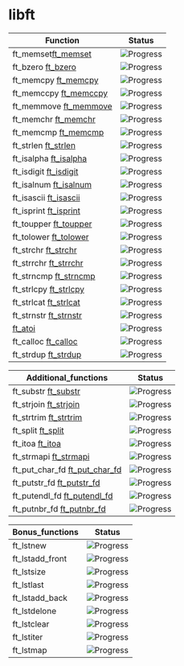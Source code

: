 # libft

[]()

| Function     | Status        |
|------------------|---------------------|
| ft_memset[ft_memset](ft_memset.c)    | ![Progress](https://progress-bar.dev/0/?title=Unstarted) |
| ft_bzero [ft_bzero](ft_bzero.c)   | ![Progress](https://progress-bar.dev/0/?title=Unstarted) |
| ft_memcpy  [ft_memcpy](ft_memcpy.c)  | ![Progress](https://progress-bar.dev/0/?title=Unstarted)|
| ft_memccpy  [ft_memccpy](ft_memccpy.c)  | ![Progress](https://progress-bar.dev/0/?title=Unstarted) |
| ft_memmove [ft_memmove](ft_memmove.c)   | ![Progress](https://progress-bar.dev/0/?title=Unstarted) |
| ft_memchr [ft_memchr](ft_memchr.c)   | ![Progress](https://progress-bar.dev/0/?title=Unstarted) |
| ft_memcmp [ft_memcmp](ft_memcmp.c)   | ![Progress](https://progress-bar.dev/0/?title=Unstarted) |
| ft_strlen [ft_strlen](ft_strlen.c)   | ![Progress](https://progress-bar.dev/0/?title=Unstarted) |
| ft_isalpha  [ft_isalpha](ft_isalpha.c)  | ![Progress](https://progress-bar.dev/0/?title=Unstarted) |
| ft_isdigit   [ft_isdigit](ft_isdigit.c) | ![Progress](https://progress-bar.dev/0/?title=Unstarted) |
| ft_isalnum  [ft_isalnum](ft_isalnum.c)  | ![Progress](https://progress-bar.dev/0/?title=Unstarted) |
| ft_isascii [ft_isascii](ft_isascii.c)    | ![Progress](https://progress-bar.dev/0/?title=Unstarted) |
| ft_isprint [ft_isprint](ft_isprint.c)   | ![Progress](https://progress-bar.dev/0/?title=Unstarted) |
| ft_toupper  [ft_toupper](ft_toupper.c)  | ![Progress](https://progress-bar.dev/0/?title=Unstarted) |
| ft_tolower  [ft_tolower](ft_tolower.c)  | ![Progress](https://progress-bar.dev/0/?title=Unstarted) |
| ft_strchr  [ft_strchr](ft_strchr.c)  | ![Progress](https://progress-bar.dev/0/?title=Unstarted) |
| ft_strrchr  [ft_strrchr](ft_strrchr.c)  | ![Progress](https://progress-bar.dev/0/?title=Unstarted) |
| ft_strncmp  [ft_strncmp](ft_strncmp.c)  | ![Progress](https://progress-bar.dev/0/?title=Unstarted) |
| ft_strlcpy  [ft_strlcpy](ft_strlcpy.c)  | ![Progress](https://progress-bar.dev/0/?title=Unstarted) |
| ft_strlcat  [ft_strlcat](ft_strlcat.c)  | ![Progress](https://progress-bar.dev/0/?title=Unstarted) |
| ft_strnstr  [ft_strnstr](ft_strnstr.c)  | ![Progress](https://progress-bar.dev/0/?title=Unstarted) |
| [ft_atoi](ft_atoi.c) | ![Progress](https://progress-bar.dev/0/?title=Unstarted) |
| ft_calloc  [ft_calloc](ft_calloc.c)  | ![Progress](https://progress-bar.dev/0/?title=Unstarted) |
| ft_strdup  [ft_strdup](ft_strdup.c)  | ![Progress](https://progress-bar.dev/0/?title=Unstarted) |

| Additional_functions     | Status        |
|------------------|---------------------|
| ft_substr  [ft_substr](ft_substr.c)  | ![Progress](https://progress-bar.dev/0/?title=Unstarted) |
| ft_strjoin  [ft_strjoin](ft_strjoin.c)  | ![Progress](https://progress-bar.dev/0/?title=Unstarted) |
| ft_strtrim  [ft_strtrim](ft_strtrim.c)  | ![Progress](https://progress-bar.dev/0/?title=Unstarted) |
| ft_split  [ft_split](ft_split.c)  | ![Progress](https://progress-bar.dev/0/?title=Unstarted) |
| ft_itoa  [ft_itoa](ft_itoa.c)  | ![Progress](https://progress-bar.dev/0/?title=Unstarted) |
| ft_strmapi   [ft_strmapi](ft_strmapi.c) | ![Progress](https://progress-bar.dev/0/?title=Unstarted) |
| ft_put_char_fd   [ft_put_char_fd](ft_put_char_fd.c) | ![Progress](https://progress-bar.dev/0/?title=Unstarted) |
| ft_putstr_fd  [ft_putstr_fd](ft_putstr_fd.c)  | ![Progress](https://progress-bar.dev/0/?title=Unstarted) |
| ft_putendl_fd  [ft_putendl_fd](ft_putendl_fd.c)  | ![Progress](https://progress-bar.dev/0/?title=Unstarted) |
| ft_putnbr_fd  [ft_putnbr_fd](ft_putnbr_fd.c) | ![Progress](https://progress-bar.dev/0/?title=Unstarted) |

| Bonus_functions     | Status        |
|------------------|---------------------|
| ft_lstnew  []()  | ![Progress](https://progress-bar.dev/0/?title=Unstarted) |
| ft_lstadd_front  []()  | ![Progress](https://progress-bar.dev/0/?title=Unstarted) |
| ft_lstsize  []()  | ![Progress](https://progress-bar.dev/0/?title=Unstarted) |
| ft_lstlast  []()  | ![Progress](https://progress-bar.dev/0/?title=Unstarted) |
| ft_lstadd_back  []()  | ![Progress](https://progress-bar.dev/0/?title=Unstarted) |
| ft_lstdelone  []()  | ![Progress](https://progress-bar.dev/0/?title=Unstarted) |
| ft_lstclear  []()  | ![Progress](https://progress-bar.dev/0/?title=Unstarted) |
| ft_lstiter  []()  | ![Progress](https://progress-bar.dev/0/?title=Unstarted) |
| ft_lstmap  []()  | ![Progress](https://progress-bar.dev/0/?title=Unstarted) |
